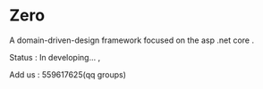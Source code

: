 # Zero
A domain-driven-design framework focused on the asp .net core .

Status : In developing... ,

Add us : 559617625(qq groups)
